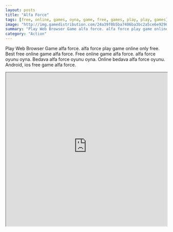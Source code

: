 ```yaml
---
layout: posts
title: "Alfa Force"
tags: [free, online, games, oyna, game, free, games, play, play, games]
image: "http://img.gamedistribution.com/24a39f0b5ba7406ba3bc2a5ce6e92961.jpg"
summary: "Play Web Browser Game alfa force. alfa force play game online only free. Best free online game alfa force. Free online game alfa force. alfa force oyunu oyna. Bedava alfa force oyunu oyna. Online bedava alfa force oyunu. Android, ios free game alfa force."
category: "Action"
---
```


Play Web Browser Game alfa force. alfa force play game online only free. Best free online game alfa force. Free online game alfa force. alfa force oyunu oyna. Bedava alfa force oyunu oyna. Online bedava alfa force oyunu. Android, ios free game alfa force.

<iframe width="100%" height="480px;" src="http://flash.gamedistribution.com?game=24a39f0b5ba7406ba3bc2a5ce6e92961"></iframe>
